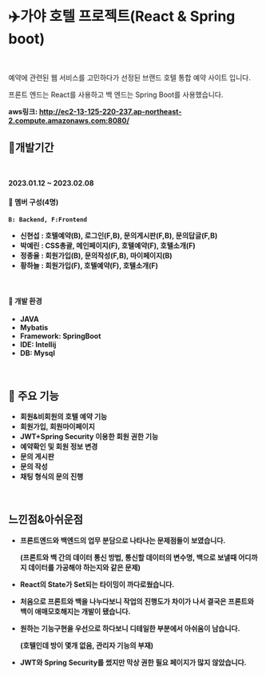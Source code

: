 # ✈️가야 호텔 프로젝트(React & Spring boot)
<br/>


예약에 관련된 웹 서비스를 고민하다가 선정된 브랜드 호텔 통합 예약 사이트 입니다.

프론트 엔드는 React를 사용하고 백 엔드는 Spring Boot를 사용했습니다.

<strong> aws링크: <a>http://ec2-13-125-220-237.ap-northeast-2.compute.amazonaws.com:8080/<a/> <strong/>

## 🛫개발기간
<br/>

2023.01.12 ~ 2023.02.08

#### 👥 멤버 구성(4명)
    B: Backend, F:Frontend
* 신현섭 : 호텔예약(B), 로그인(F,B), 문의게시판(F,B), 문의답글(F,B)
* 박예린 : CSS총괄, 메인페이지(F), 호텔예약(F), 호텔소개(F)
* 정종율 : 회원가입(B), 문의작성(F,B), 마이페이지(B)
* 황하늘 : 회원가입(F), 호텔예약(F), 호텔소개(F)
<br/>

#### 💺 개발 환경

* JAVA
* Mybatis
* Framework: SpringBoot
* IDE: Intellij
* DB: Mysql
<br/>

## 🛬 주요 기능

* 회원&비회원의 호텔 예약 기능
* 회원가입, 회원마이페이지
* JWT+Spring Security 이용한 회원 권한 기능
* 예약확인 및 회원 정보 변경
* 문의 게시판
* 문의 작성
* 채팅 형식의 문의 진행
<br/>

## 느낀점&아쉬운점

* 프론트엔드와 백엔드의 업무 분담으로 나타나는 문제점들이 보였습니다.
  
  (프론트와 백 간의 데이터 통신 방법, 통신할 데이터의 변수명, 백으로 보낼때 어디까지 데이터를 가공해야 하는지와 같은 문제)
* React의 State가 Set되는 타이밍이 까다로웠습니다.
* 처음으로 프론트와 백을 나누다보니 작업의 진행도가 차이가 나서 결국은 프론트와 백이 애매모호해지는 개발이 됐습니다. 
* 원하는 기능구현을 우선으로 하다보니 디테일한 부분에서 아쉬움이 남습니다.

  (호텔인데 방이 몇개 없음, 관리자 기능의 부재)
  
* JWT와 Spring Security를 썼지만 막상 권한 필요 페이지가 많지 않았습니다.

